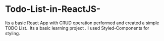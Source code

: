 # Todo-List-in-ReactJS-
Its a basic React App with CRUD operation performed  and created a simple TODO List.. Its a basic learning project . I used Styled-Components for styling.
